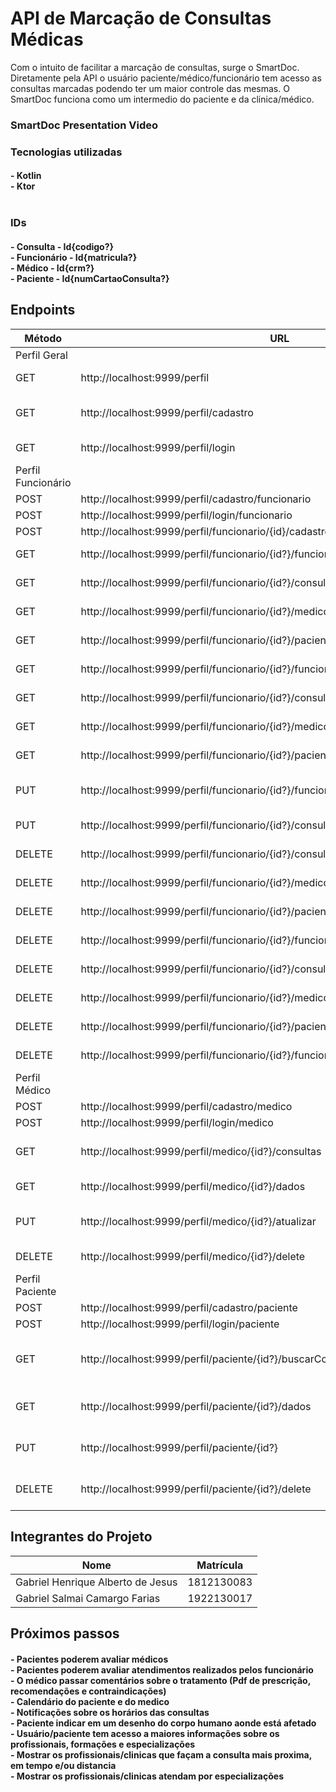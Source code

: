 # API de Marcação de Consultas Médicas

<p>
Com o intuito de facilitar a marcação de consultas, surge o SmartDoc.
Diretamente pela API o usuário paciente/médico/funcionário tem acesso
as consultas marcadas podendo ter um maior controle das mesmas.
O SmartDoc funciona como um intermedio do paciente e da clinica/médico.
<p>
  
### SmartDoc Presentation Video

### Tecnologias utilizadas

<h4><b>
- Kotlin <br>
- Ktor <br> <br>
  </b></h4>

### IDs

<h4><b>
- Consulta     - Id{codigo?}<br>
- Funcionário  - Id{matricula?}<br>
- Médico       - Id{crm?}<br>
- Paciente     - Id{numCartaoConsulta?}<br>
  </b></h4>

## Endpoints

| Método | URL                                                                                | Descrição                                                       |
| ------ | ---------------------------------------------------------------------------------- | --------------------------------------------------------------- |
| Perfil Geral                                                                                                                                                  |
| GET    | http://localhost:9999/perfil                                                       | Verifica se tem perfil logado.                                  |
| GET    | http://localhost:9999/perfil/cadastro                                              | Mostra rotas de cadastro de perfil em geral.                    |
| GET    | http://localhost:9999/perfil/login                                                 | Mostra rotas de login de perfil em geral.                       |
| Perfil Funcionário                                                                                                                                            |
| POST   | http://localhost:9999/perfil/cadastro/funcionario                                  | Cadastro de funcionário                                         |
| POST   | http://localhost:9999/perfil/login/funcionario                                     | Login de funcionário                                            |
| POST   | http://localhost:9999/perfil/funcionario/{id}/cadastro/consulta                    | Cadastro de consulta                                            |
| GET    | http://localhost:9999/perfil/funcionario/{id?}/funcionarios                        | Mostra todos os funcionários                                    |
| GET    | http://localhost:9999/perfil/funcionario/{id?}/consultas                           | Mostra todas as consultas                                       |
| GET    | http://localhost:9999/perfil/funcionario/{id?}/medicos                             | Mostra todos os médicos                                         |
| GET    | http://localhost:9999/perfil/funcionario/{id?}/pacientes                           | Mostra todos os pacientes                                       |
| GET    | http://localhost:9999/perfil/funcionario/{id?}/funcionario/{matricula?}/dados      | Mostra funcionario por id{matricula?}                           |
| GET    | http://localhost:9999/perfil/funcionario/{id?}/consulta/{codigo?}/dados            | Mostra consulta por id{codigo?}                                 |
| GET    | http://localhost:9999/perfil/funcionario/{id?}/medico/{crm?}/dados                 | Mostra médico por id{crm?}                                      |
| GET    | http://localhost:9999/perfil/funcionario/{id?}/paciente/{numCartaoConsulta?}/dados | Mostra paciente por id{numCartaoConsulta?}                      |
| PUT    | http://localhost:9999/perfil/funcionario/{id?}/funcionario/{matricula?}            | Atualização geral do perfil de funcionário de id{matricula?}    |
| PUT    | http://localhost:9999/perfil/funcionario/{id?}/consulta/{codigo?}                  | Atualização geral da consulta de id{código?}                    |
| DELETE | http://localhost:9999/perfil/funcionario/{id?}/consultas                           | Deleta todas as consultas                                       |
| DELETE | http://localhost:9999/perfil/funcionario/{id?}/medicos                             | Deleta todos os medicos                                         |
| DELETE | http://localhost:9999/perfil/funcionario/{id?}/pacientes                           | Deleta todos os pacientes                                       |
| DELETE | http://localhost:9999/perfil/funcionario/{id?}/funcionarios                        | Deleta todos os funcionarios                                    |
| DELETE | http://localhost:9999/perfil/funcionario/{id?}/consulta/{codigo?}                  | Deleta uma consulta de {codigo?}                                |
| DELETE | http://localhost:9999/perfil/funcionario/{id?}/medico/{crm?}                       | Delete um médico de id{crm?}                                    |
| DELETE | http://localhost:9999/perfil/funcionario/{id?}/paciente/{numCartaoConsulta?}       | Deleta um paciente de id{numCartaoConsulta?}                    |
| DELETE | http://localhost:9999/perfil/funcionario/{id?}/funcionario/{matricula?}            | Deleta um funcionario de id{matricula?}                         |
| Perfil Médico                                                                                                                                                 |
| POST   | http://localhost:9999/perfil/cadastro/medico                                       | Cadastro de medico                                              |
| POST   | http://localhost:9999/perfil/login/medico                                          | Login de médico                                                 |
| GET    | http://localhost:9999/perfil/medico/{id?}/consultas                                | Mostra todas as consultas do médico de id{crm?}                 |
| GET    | http://localhost:9999/perfil/medico/{id?}/dados                                    | Mostra perfil do médico de id{crm?}                             |
| PUT    | http://localhost:9999/perfil/medico/{id?}/atualizar                                | Atualização geral do perfil do médico de id{crm?}               |
| DELETE | http://localhost:9999/perfil/medico/{id?}/delete                                   | Delete do perfil de médico de id{crm?}                          |
| Perfil Paciente                                                                                                                                               |
| POST   | http://localhost:9999/perfil/cadastro/paciente                                     | Cadastro de paciente                                            |
| POST   | http://localhost:9999/perfil/login/paciente                                        | Login de paciente                                               |
| GET    | http://localhost:9999/perfil/paciente/{id?}/buscarConsultas                        | Mostra todas as consultas do paciente de id{numCartaoConsulta?} |
| GET    | http://localhost:9999/perfil/paciente/{id?}/dados                                  | Mostra perfil do paciente de id{numCartaoConsulta?}             |
| PUT    | http://localhost:9999/perfil/paciente/{id?}                                        | Atualização geral do perfil do paciente de id{crm?}             |
| DELETE | http://localhost:9999/perfil/paciente/{id?}/delete                                 | Delete do perfil de paciente de id{numCartaoConsulta?}          |




## Integrantes do Projeto

| Nome                              | Matrícula  |
| --------------------------------- | ---------- |
| Gabriel Henrique Alberto de Jesus | 1812130083 |
| Gabriel Salmai Camargo Farias     | 1922130017 |

## Próximos passos

<h4><b>
- Pacientes poderem avaliar médicos <br>
- Pacientes poderem avaliar atendimentos realizados pelos funcionário <br>
- O médico passar comentários sobre o tratamento (Pdf de prescrição, recomendações e contraindicações) <br>
- Calendário do paciente e do medico <br>
- Notificações sobre os horários das consultas <br>
- Paciente indicar em um desenho do corpo humano aonde está afetado <br>
- Usuário/paciente tem acesso a maiores informações sobre os profissionais, formações e especializações <br>
- Mostrar os profissionais/clinicas que façam a consulta mais proxima, em tempo e/ou distancia <br>
- Mostrar os profissionais/clinicas atendam por especializações <br>
  </b></h4>
